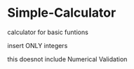 # Simple-Calculator

calculator for basic funtions

insert ONLY integers

this doesnot include Numerical Validation

